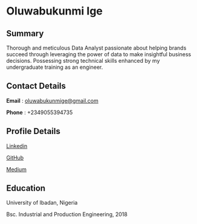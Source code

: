 # Oluwabukunmi Ige

## Summary
Thorough and meticulous Data Analyst passionate about helping brands succeed through leveraging the power of data to make insightful business decisions. Possessing strong technical skills enhanced by my undergraduate training as an engineer.

## Contact Details
**Email** : oluwabukunmige@gmail.com  

**Phone** : +2349055394735

## Profile Details
[Linkedin](bit.ly/30L7tHz)

[GitHub](bit.ly/30XXTRq)

[Medium](bit.ly/2zujEfR)

## Education
University of Ibadan, Nigeria

Bsc. Industrial and Production Engineering, 2018
